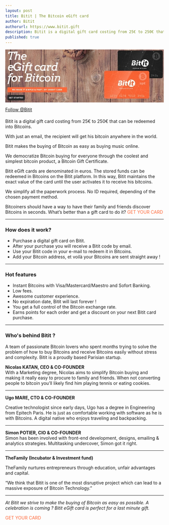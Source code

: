 ```yaml
---
layout: post
title: Bitit | The Bitcoin eGift card
author: Bitit
authorurl: https://www.bitit.gift
description: Bitit is a digital gift card costing from 25€ to 250€ that can be redeemed into Bitcoins
published: true
---
```


<img src="/images/bitit-homepage.jpg" alt="Bitit" align="center">

<p style="margin-bottom: 20px;"><a class="social-link" href="https://twitter.com/bitit_gift" class="twitter-follow-button" data-show-count="false" data-size="large">Follow @Bitit</a></p>

<p>Bitit is a digital gift card costing from 25€ to 250€ that can be redeemed into Bitcoins.
<p>With just an email, the recipient will get his bitcoin anywhere in the world.
<p>Bitit makes the buying of Bitcoin as easy as buying music online.
<p>We democratize Bitcoin buying for everyone through the coolest and simplest bitcoin product, a Bitcoin Gift Certificate.
<p>Bitit eGift cards are denominated in euros. The stored funds can be redeemed in Bitcoins on the Bitit platform. In this way, Bitit maintains the exact value of the card until the user activates it to receive his bitcoins.<br>
<p>We simplify all the paperwork process. No ID required, depending of the chosen payment method.
<p>Bitcoiners should have a way to have their family and friends discover Bitcoins in seconds. What’s better than a gift card  to do it?
<a title="Bitit" href="https://www.bitit.gift" target="_blank" style="text-decoration:none; color:#FF693A;">GET YOUR CARD</a>
<hr/>

### How does it work?

<ul>
<li>Purchase a digital gift card on Bitit.</li>
<li>After your purchase you will receive a Bitit code by email.</li>
<li>Use your Bitit code in your e-mail to redeem it in Bitcoins.</li>
<li>Add your Bitcoin address, et voilà your Bitcoins are sent straight away !</li>
</ul>
<hr/>

### Hot features

<ul>
<li>Instant Bitcoins with Visa/Mastercard/Maestro and Sofort Banking.</li>
<li>Low fees.</li>
<li>Awesome customer experience.</li>
<li>No expiration date, Bitit will last forever !</li>
<li>You get a full control of the Bitcoin exchange rate.</li>
<li>Earns points for each order and get a discount on your next Bitit card purchase.</li>
</ul>
<hr/>

### Who's behind Bitit ?

<p>A team of passionate Bitcoin lovers who spent months trying to solve the problem of how to buy Bitcoins and receive Bitcoins easily without stress and complexity. Bitit is a proudly based Parisian startup.
<p><strong>Nicolas KATAN, CEO & CO-FOUNDER</strong><br>
With a Marketing degree, Nicolas aims to simplify Bitcoin buying and making it really easy to procure to family and friends. When not converting people to bitcoin you’ll likely find him playing tennis or eating cookies.
<hr/>
<p><strong>Ugo MARE, CTO & CO-FOUNDER</strong><br>
<p>Creative technologist since early days, Ugo has a degree in Engineering from Epitech Paris. He is just as comfortable working with software as he is with Bitcoins. A digital native who enjoys traveling and backpacking.
<hr/>
<p><strong>Simon POTIER, CIO & CO-FOUNDER</strong><br>
Simon has been involved with front-end development, designs, emailing & analytics strategies. Multitasking undercover, Simon got it right.
<hr/>
<p><strong>TheFamily (Incubator & Investment fund)</strong><br>
<p>TheFamily nurtures entrepreneurs through education, unfair advantages and capital.
<p>“We think that Bitit is one of the most disruptive project which can lead to a massive exposure of Bitcoin Technology.”
<hr/>
<p><em>
<p>At Bitit we strive to make the buying of Bitcoin as easy as possible. A celebration is coming ? Bitit eGift card is perfect for a last minute gift.</em>
<p><a title="Bitit" href="https://www.bitit.gift" target="_blank" style="text-decoration:none; color:#FF693A;">GET YOUR CARD</a>